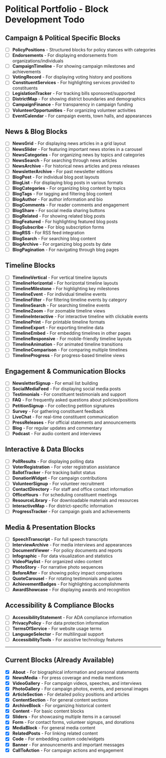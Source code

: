 # Political Portfolio - Block Development Todo

## Campaign & Political Specific Blocks

- [ ] **PolicyPositions** - Structured blocks for policy stances with categories
- [ ] **Endorsements** - For displaying endorsements from organizations/individuals
- [ ] **CampaignTimeline** - For showing campaign milestones and achievements
- [ ] **VotingRecord** - For displaying voting history and positions
- [ ] **ConstituentServices** - For highlighting services provided to constituents
- [ ] **LegislationTracker** - For tracking bills sponsored/supported
- [ ] **DistrictMap** - For showing district boundaries and demographics
- [ ] **CampaignFinance** - For transparency in campaign funding
- [ ] **VolunteerOpportunities** - For organizing volunteer activities
- [ ] **EventCalendar** - For campaign events, town halls, and appearances

## News & Blog Blocks

- [ ] **NewsGrid** - For displaying news articles in a grid layout
- [ ] **NewsSlider** - For featuring important news stories in a carousel
- [ ] **NewsCategories** - For organizing news by topics and categories
- [ ] **NewsSearch** - For searching through news articles
- [ ] **NewsArchive** - For historical news articles and press releases
- [ ] **NewsletterArchive** - For past newsletter editions
- [ ] **BlogPost** - For individual blog post layouts
- [ ] **BlogList** - For displaying blog posts in various formats
- [ ] **BlogCategories** - For organizing blog content by topics
- [ ] **BlogTags** - For tagging and filtering blog content
- [ ] **BlogAuthor** - For author information and bio
- [ ] **BlogComments** - For reader comments and engagement
- [ ] **BlogShare** - For social media sharing buttons
- [ ] **BlogRelated** - For showing related blog posts
- [ ] **BlogFeatured** - For highlighting featured blog posts
- [ ] **BlogSubscribe** - For blog subscription forms
- [ ] **BlogRSS** - For RSS feed integration
- [ ] **BlogSearch** - For searching blog content
- [ ] **BlogArchive** - For organizing blog posts by date
- [ ] **BlogPagination** - For navigating through blog pages

## Timeline Blocks

- [ ] **TimelineVertical** - For vertical timeline layouts
- [ ] **TimelineHorizontal** - For horizontal timeline layouts
- [ ] **TimelineMilestone** - For highlighting key milestones
- [ ] **TimelineEvent** - For individual timeline events
- [ ] **TimelineFilter** - For filtering timeline events by category
- [ ] **TimelineSearch** - For searching timeline events
- [ ] **TimelineZoom** - For zoomable timeline views
- [ ] **TimelineInteractive** - For interactive timeline with clickable events
- [ ] **TimelinePrint** - For printable timeline formats
- [ ] **TimelineExport** - For exporting timeline data
- [ ] **TimelineEmbed** - For embedding timelines in other pages
- [ ] **TimelineResponsive** - For mobile-friendly timeline layouts
- [ ] **TimelineAnimation** - For animated timeline transitions
- [ ] **TimelineComparison** - For comparing multiple timelines
- [ ] **TimelineProgress** - For progress-based timeline views

## Engagement & Communication Blocks

- [ ] **NewsletterSignup** - For email list building
- [ ] **SocialMediaFeed** - For displaying social media posts
- [ ] **Testimonials** - For constituent testimonials and support
- [ ] **FAQ** - For frequently asked questions about policies/positions
- [ ] **PetitionSignup** - For collecting petition signatures
- [ ] **Survey** - For gathering constituent feedback
- [ ] **LiveChat** - For real-time constituent communication
- [ ] **PressReleases** - For official statements and announcements
- [ ] **Blog** - For regular updates and commentary
- [ ] **Podcast** - For audio content and interviews

## Interactive & Data Blocks

- [ ] **PollResults** - For displaying polling data
- [ ] **VoterRegistration** - For voter registration assistance
- [ ] **BallotTracker** - For tracking ballot status
- [ ] **DonationWidget** - For campaign contributions
- [ ] **VolunteerSignup** - For volunteer recruitment
- [ ] **ContactDirectory** - For staff and office contact information
- [ ] **OfficeHours** - For scheduling constituent meetings
- [ ] **ResourceLibrary** - For downloadable materials and resources
- [ ] **InteractiveMap** - For district-specific information
- [ ] **ProgressTracker** - For campaign goals and achievements

## Media & Presentation Blocks

- [ ] **SpeechTranscript** - For full speech transcripts
- [ ] **InterviewArchive** - For media interviews and appearances
- [ ] **DocumentViewer** - For policy documents and reports
- [ ] **Infographic** - For data visualization and statistics
- [ ] **VideoPlaylist** - For organized video content
- [ ] **PhotoStory** - For narrative photo sequences
- [ ] **BeforeAfter** - For showing policy impact comparisons
- [ ] **QuoteCarousel** - For rotating testimonials and quotes
- [ ] **AchievementBadges** - For highlighting accomplishments
- [ ] **AwardShowcase** - For displaying awards and recognition

## Accessibility & Compliance Blocks

- [ ] **AccessibilityStatement** - For ADA compliance information
- [ ] **PrivacyPolicy** - For data protection information
- [ ] **TermsOfService** - For website usage terms
- [ ] **LanguageSelector** - For multilingual support
- [ ] **AccessibilityTools** - For assistive technology features

---

## Current Blocks (Already Available)

- [x] **About** - For biographical information and personal statements
- [x] **NewsMedia** - For press coverage and media mentions
- [x] **VideoGallery** - For campaign videos, speeches, and interviews
- [x] **PhotoGallery** - For campaign photos, events, and personal images
- [x] **ArticleSection** - For detailed policy positions and articles
- [x] **ContentSection** - For general content sections
- [x] **ArchiveBlock** - For organizing historical content
- [x] **Content** - For basic content blocks
- [x] **Sliders** - For showcasing multiple items in a carousel
- [x] **Form** - For contact forms, volunteer signups, and donations
- [x] **MediaBlock** - For general media content
- [x] **RelatedPosts** - For linking related content
- [x] **Code** - For embedding custom code/widgets
- [x] **Banner** - For announcements and important messages
- [x] **CallToAction** - For campaign actions and engagement